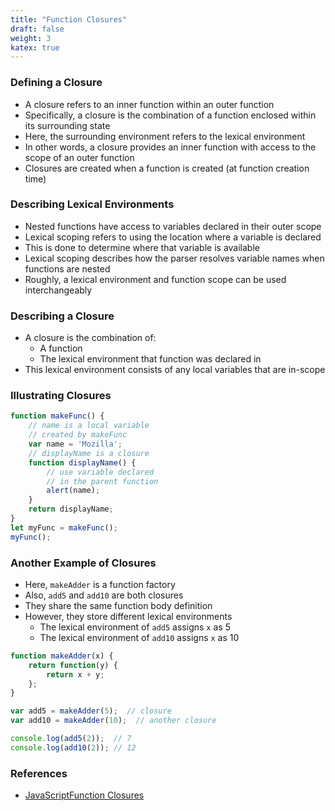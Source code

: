 ```yaml
---
title: "Function Closures"
draft: false
weight: 3
katex: true
---
```


### Defining a Closure
- A closure refers to an inner function within an outer function
- Specifically, a closure is the combination of a function enclosed within its surrounding state
- Here, the surrounding environment refers to the lexical environment
- In other words, a closure provides an inner function with access to the scope of an outer function
- Closures are created when a function is created (at function creation time)

### Describing Lexical Environments
- Nested functions have access to variables declared in their outer scope
- Lexical scoping refers to using the location where a variable is declared
- This is done to determine where that variable is available
- Lexical scoping describes how the parser resolves variable names when functions are nested
- Roughly, a lexical environment and function scope can be used interchangeably

### Describing a Closure
- A closure is the combination of:
	- A function
	- The lexical environment that function was declared in
- This lexical environment consists of any local variables that are in-scope

### Illustrating Closures
```js
function makeFunc() {
    // name is a local variable
    // created by makeFunc
    var name = 'Mozilla';
    // displayName is a closure
    function displayName() {
        // use variable declared
        // in the parent function
        alert(name);
    }
    return displayName;
}
let myFunc = makeFunc();
myFunc();
```

### Another Example of Closures
- Here, `makeAdder` is a function factory
- Also, `add5` and `add10` are both closures
- They share the same function body definition
- However, they store different lexical environments
	- The lexical environment of `add5` assigns `x` as 5
	- The lexical environment of `add10` assigns `x` as 10

```js
function makeAdder(x) {
    return function(y) {
        return x + y;
    };
}

var add5 = makeAdder(5);  // closure
var add10 = makeAdder(10);  // another closure

console.log(add5(2));  // 7
console.log(add10(2)); // 12
```

### References
- [JavaScriptFunction Closures](https://developer.mozilla.org/en-US/docs/Web/JavaScript/Closures)
